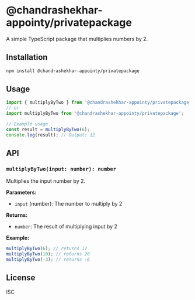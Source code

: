 # @chandrashekhar-appointy/privatepackage

A simple TypeScript package that multiplies numbers by 2.

## Installation

```bash
npm install @chandrashekhar-appointy/privatepackage
```

## Usage

```typescript
import { multiplyByTwo } from '@chandrashekhar-appointy/privatepackage';
// or
import multiplyByTwo from '@chandrashekhar-appointy/privatepackage';

// Example usage
const result = multiplyByTwo(6);
console.log(result); // Output: 12
```

## API

### `multiplyByTwo(input: number): number`

Multiplies the input number by 2.

**Parameters:**
- `input` (number): The number to multiply by 2

**Returns:**
- `number`: The result of multiplying input by 2

**Example:**
```typescript
multiplyByTwo(6); // returns 12
multiplyByTwo(10); // returns 20
multiplyByTwo(-3); // returns -6
```

## License

ISC 